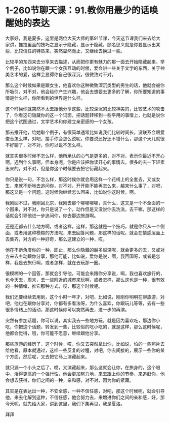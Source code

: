 # 1-260节聊天课：91.教你用最少的话唤醒她的表达

大家好，我是夏多，这里是两位大天大师的第91节课，今天这节课我们来去给大家讲，推拉里面的技巧之显示于隐藏，显示于隐藏，顾名思义就是你要显示出某些，比较信任的特质来，突然显然而止，又继续去换过一些。

比较平的东西来去分享来去描述，从而把你更有魅力的那一面去开始隐藏起来，举个例子，比如说你在跟一个女孩互动的时候，爱会讲一些关于文学的东西，关于神美艺术的爱，这样会显得你自己很深沉，很微致对不对。

那么这个时候如果是跟女生，他喜欢你这种微致深沉类型的男生的话，他就会被你所吸引，对不对，他会给你产生兴趣，他会去想要去更多的了解，你所要知道的事情是什么样，你所看到的世界是什么样。

这个时候你就突然不太去跟他分享这些，比较深沉的比较神美的，比较艺术的攻击了，你看这句隐藏你的这一个词面，把话题转移到一些平用的事情上，也就是说你把这个试图通过，文学艺术和你建立亲密感的一个女孩。

那去推开他，给她取个例子，有很简单通常比如说我们比较时间长，没联系会跟爱俊音怎么样，对吧，接手你会怎么说呢，你要说还好还不错什么，那这个天儿就很不好聊了，对不对，你可以说不怎么样。

就其实很多时候不怎么样，他所承认的心气是更多的，对不对，表示你最近不开心啊，遇到什么事啊，但本身呢，你是应该把你读开心的事情去，很多的去一下轻素出来的，对不对，但是你这个时候要去把它衍藏起来。

你只是说一句，不怎么样，那这时候你就会用这样一个花椅上的全套去，又或女生，来就不断地去追问你，对不对，开开能不能再怎么来，越来什么事了，对吧，那这又是一个问题，这时候你继续怎么回来，比如说你这时候，啊。

我刚回不过，我刚回北京，我刚去那个哪哪哪哪，真什么，这又是一个不全面的一个回来，对不对，你只是说了一个，动作但是又没说你去洗洗，去干嘛，那这样的话就会引导他进一步追问你，你去那边旅游啊。

还是还都去什么地方啊，或者这样，这样，那这就是一个技巧，就是你只从一个侧面，或者用这种模糊的方法呢，来去回答问题，那这样的话呢，就会在情感层面上去集齐，对方的一种好奇，那么这建立的一种，哎。

他在不断角度你的一种，即止，那么你隐藏的越多越深呢，就会更多的去，又或对方来去主动跟你分享，那他可能，比如说，爱你是说，啊，我回国呀，或者是怎样，我是去旅行啊，或者怎样，就在去玩那一圈。

很模糊的一个回答，那就会引导他，可能会来跟你分享说，啊，我也喜欢旅行的，也今天去，周末，去一些附近的城市来玩啊，或者怎样，那么这也是一种，很有效的一种情绪，推它那种方式，哎，那这个时候呢。

我们还要继续去用到，这个小时一年才，对吧，比如说，刚刚你明明在聊旅游，对吧，他也在跟你分享对，你都有多看法呀，为什么喜欢，你跟玩儿等等，去有一些很多情绪上的活动，那这时候你可以突然再去，进一步的再演。

突然有参加话题，你可以说，其实我去一些地方玩，就是因为喜欢吃，那边你小吃，你把这个话题，转发到一些，比较俗的吃小吃的，就是这样，那么这时候呢，他都会觉得，哦，你可能不愿意，继续跟他分享。

那些旅游的经历了，这个时候，哎，你又去突然拿出你，比如说，怕的一些照片去给他看，原本就通过，这样一些反复的过程，对吧，你去间接的，展示一些你的某个方面，然后呢，又去把它马上演藏起来。

就只漏一个小头之后了，哎，又演藏起来，那么这就会让你，在旅身的，这个眼中，活得更高的一个强行性，他会更加努力地，来去跟上你的节奏，来追赶你，他会想去获得，你们之间的一种，亲和感，对不对，因为你的紧藏。

其实是在表达出一种，不安全感，一种不信任感，对吧，那这个时候呢，就会引导他，来去化解到这种，不信任感，他会努力去，来增进你们之间的亲和感，好，那今天呢，就先给大家，讲到这里，我们下集再见，我是夏洛。

拜拜